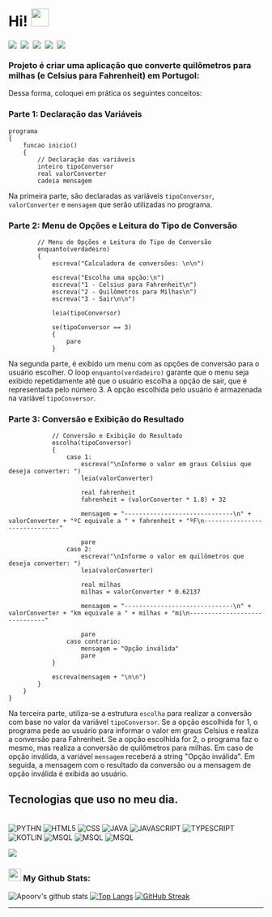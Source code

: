 # Hi! <img src="https://github.com/TheDudeThatCode/TheDudeThatCode/blob/master/Assets/Hi.gif" width="35" />
<p align="center">

<a href="https://linkedin.com/in/rodrigo-neris" target="blank"><img align="center" src="https://img.shields.io/badge/LinkedIn-0077B5?style=for-the-badge&logo=linkedin&logoColor=white"/></a>&nbsp;
<a href="https://www.instagram.com/rodrigonerisoficial" target="blank"><img align="center" src="https://img.shields.io/badge/Instagram-E4405F?style=for-the-badge&logo=instagram&logoColor=white" /></a>&nbsp;
<a href="https://github.com/rodrigonerisalves" target="blank"><img align="center" src="	https://img.shields.io/badge/GitHub-100000?style=for-the-badge&logo=github&logoColor=white" /></a>&nbsp;
<a href="https://api.whatsapp.com/send?phone=5566999778020" target="blank"><img align="center" src="https://img.shields.io/badge/WhatsApp-25D366?style=for-the-badge&logo=whatsapp&logoColor=whitee" /></a>&nbsp;
<a href="mailto:programadorrodrigonerisalves@gmail.com" target="blank"><img align="center" src="https://img.shields.io/badge/Gmail-D14836?style=for-the-badge&logo=gmail&logoColor=white" /></a>&nbsp;
	
</p> 

### Projeto é criar uma aplicação que converte quilômetros para milhas (e Celsius para Fahrenheit) em Portugol:

Dessa forma, coloquei em prática os seguintes conceitos:

### Parte 1: Declaração das Variáveis

```
programa
{
	funcao inicio()
	{
		// Declaração das variáveis
		inteiro tipoConversor
		real valorConverter
		cadeia mensagem
```

Na primeira parte, são declaradas as variáveis `tipoConversor`, `valorConverter` e `mensagem` que serão utilizadas no programa.

### Parte 2: Menu de Opções e Leitura do Tipo de Conversão

```
		// Menu de Opções e Leitura do Tipo de Conversão
		enquanto(verdadeiro)
		{
			escreva("Calculadora de conversões: \n\n")
			
			escreva("Escolha uma opção:\n")
			escreva("1 - Celsius para Fahrenheit\n")
			escreva("2 - Quilômetros para Milhas\n")
			escreva("3 - Sair\n\n")

			leia(tipoConversor)

			se(tipoConversor == 3)
			{
				pare
			}
```

Na segunda parte, é exibido um menu com as opções de conversão para o usuário escolher. O loop `enquanto(verdadeiro)` garante que o menu seja exibido repetidamente até que o usuário escolha a opção de sair, que é representada pelo número 3. A opção escolhida pelo usuário é armazenada na variável `tipoConversor`.

### Parte 3: Conversão e Exibição do Resultado

```
			// Conversão e Exibição do Resultado
			escolha(tipoConversor)
			{
				caso 1:
					escreva("\nInforme o valor em graus Celsius que deseja converter: ")
					leia(valorConverter)

					real fahrenheit
					fahrenheit = (valorConverter * 1.8) + 32
					
					mensagem = "------------------------------\n" + valorConverter + "ºC equivale a " + fahrenheit + "ºF\n------------------------------"
					
					pare
				caso 2:
					escreva("\nInforme o valor em quilômetros que deseja converter: ")
					leia(valorConverter)

					real milhas
					milhas = valorConverter * 0.62137
					
					mensagem = "------------------------------\n" + valorConverter + "km equivale a " + milhas + "mi\n------------------------------"
					
					pare
				caso contrario:
					mensagem = "Opção inválida"
					pare
			}

			escreva(mensagem + "\n\n")
		}
	}
}
```

Na terceira parte, utiliza-se a estrutura `escolha` para realizar a conversão com base no valor da variável `tipoConversor`. Se a opção escolhida for 1, o programa pede ao usuário para informar o valor em graus Celsius e realiza a conversão para Fahrenheit. Se a opção escolhida for 2, o programa faz o mesmo, mas realiza a conversão de quilômetros para milhas. Em caso de opção inválida, a variável `mensagem` receberá a string "Opção inválida". Em seguida, a mensagem com o resultado da conversão ou a mensagem de opção inválida é exibida ao usuário.

## Tecnologias que uso no meu dia.
<div style= "display: inline_block"><br/>
      <img align="center" alt="PYTHN" src="https://img.shields.io/badge/Python-3776AB?style=for-the-badge&logo=python&logoColor=white" />
      <img align="center" alt="HTML5" src="https://img.shields.io/badge/HTML5-E34F26?style=for-the-badge&logo=html5&logoColor=white" />
      <img align="center" alt="CSS" src="https://img.shields.io/badge/CSS-239120?&style=for-the-badge&logo=css3&logoColor=white" /> 
      <img align="center" alt="JAVA" src="https://img.shields.io/badge/Java-ED8B00?style=for-the-badge&logo=openjdk&logoColor=white" /> 
      <img align="center" alt="JAVASCRIPT" src="https://img.shields.io/badge/JavaScript-F7DF1E?style=for-the-badge&logo=javascript&logoColor=black" /> 
      <img align="center" alt="TYPESCRIPT" src="https://img.shields.io/badge/TypeScript-007ACC?style=for-the-badge&logo=typescript&logoColor=white" /> 
      <img align="center" alt="KOTLIN" src="https://img.shields.io/badge/Kotlin-0095D5?&style=for-the-badge&logo=kotlin&logoColor=white" /> 
      <img align="center" alt="MSQL" src="https://img.shields.io/badge/MySQL-00000F?style=for-the-badge&logo=mysql&logoColor=white" /> 
        <img align="center" alt="MSQL" src="https://img.shields.io/badge/Angular-DD0031?style=for-the-badge&logo=angular&logoColor=white" /> 
      <img align="center" alt="MSQL" src="https://img.shields.io/badge/GIT-E44C30?style=for-the-badge&logo=git&logoColor=white" />       

</div>

![](https://camo.githubusercontent.com/992babdffd8c74a1502de375fbdf7e4d54773242/68747470733a2f2f6d656469612e67697068792e636f6d2f6d656469612f53576f536b4e36447854737a71494b4571762f67697068792e676966)

### <img src='https://media1.giphy.com/media/du3J3cXyzhj75IOgvA/giphy.gif?cid=ecf05e47x2g034i9pzwtzzsd3xgg2w9nr94t4tflbbgo3008&rid=giphy.gif' width='25' /> My Github Stats:
![Apoorv's github stats](https://github-readme-stats.vercel.app/api?username=rodrigonerisalves&show_icons=true&title_color=ffc857&icon_color=8ac926&text_color=daf7dc&bg_color=151515&hide=issues&count_private=true&include_all_commits=true)
[![Top Langs](https://github-readme-stats.vercel.app/api/top-langs/?username=rodrigonerisalves&layout=compact&text_color=daf7dc&bg_color=151515&hide=css,html,php)](https://github.com/anuraghazra/github-readme-stats)
[![GitHub Streak](https://github-readme-streak-stats.herokuapp.com/?user=rodrigonerisalves&theme=dark)](https://git.io/streak-stats)

---
